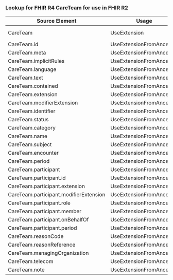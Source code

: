 ### Lookup for FHIR R4 CareTeam for use in FHIR R2

| Source Element | Usage | Target |
| -------------- | ----- | ------ |
| CareTeam | UseExtension | http://hl7.org/fhir/4.0/StructureDefinition/extension-CareTeam |
| CareTeam.id | UseExtensionFromAncestor | - |
| CareTeam.meta | UseExtensionFromAncestor | - |
| CareTeam.implicitRules | UseExtensionFromAncestor | - |
| CareTeam.language | UseExtensionFromAncestor | - |
| CareTeam.text | UseExtensionFromAncestor | - |
| CareTeam.contained | UseExtensionFromAncestor | - |
| CareTeam.extension | UseExtensionFromAncestor | - |
| CareTeam.modifierExtension | UseExtensionFromAncestor | - |
| CareTeam.identifier | UseExtensionFromAncestor | - |
| CareTeam.status | UseExtensionFromAncestor | - |
| CareTeam.category | UseExtensionFromAncestor | - |
| CareTeam.name | UseExtensionFromAncestor | - |
| CareTeam.subject | UseExtensionFromAncestor | - |
| CareTeam.encounter | UseExtensionFromAncestor | - |
| CareTeam.period | UseExtensionFromAncestor | - |
| CareTeam.participant | UseExtensionFromAncestor | - |
| CareTeam.participant.id | UseExtensionFromAncestor | - |
| CareTeam.participant.extension | UseExtensionFromAncestor | - |
| CareTeam.participant.modifierExtension | UseExtensionFromAncestor | - |
| CareTeam.participant.role | UseExtensionFromAncestor | - |
| CareTeam.participant.member | UseExtensionFromAncestor | - |
| CareTeam.participant.onBehalfOf | UseExtensionFromAncestor | - |
| CareTeam.participant.period | UseExtensionFromAncestor | - |
| CareTeam.reasonCode | UseExtensionFromAncestor | - |
| CareTeam.reasonReference | UseExtensionFromAncestor | - |
| CareTeam.managingOrganization | UseExtensionFromAncestor | - |
| CareTeam.telecom | UseExtensionFromAncestor | - |
| CareTeam.note | UseExtensionFromAncestor | - |
